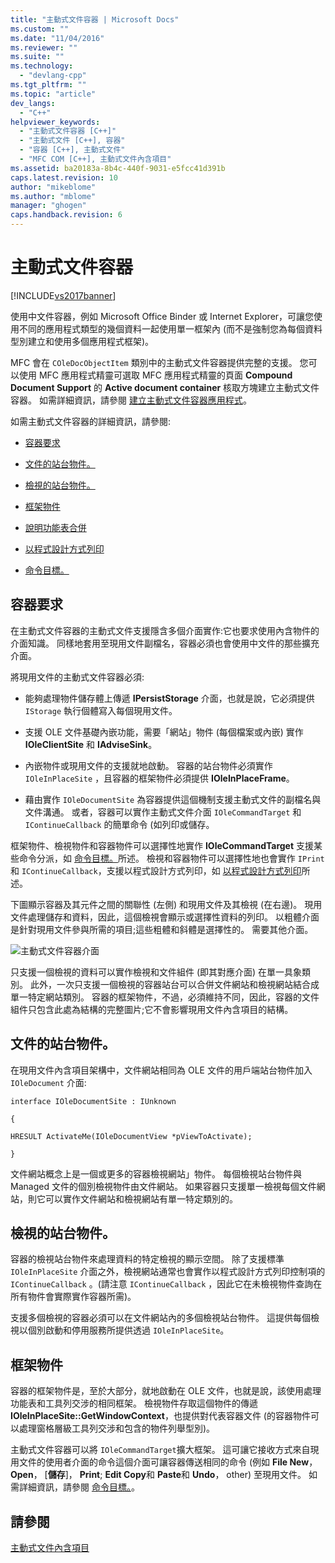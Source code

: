 ```yaml
---
title: "主動式文件容器 | Microsoft Docs"
ms.custom: ""
ms.date: "11/04/2016"
ms.reviewer: ""
ms.suite: ""
ms.technology: 
  - "devlang-cpp"
ms.tgt_pltfrm: ""
ms.topic: "article"
dev_langs: 
  - "C++"
helpviewer_keywords: 
  - "主動式文件容器 [C++]"
  - "主動式文件 [C++], 容器"
  - "容器 [C++], 主動式文件"
  - "MFC COM [C++], 主動式文件內含項目"
ms.assetid: ba20183a-8b4c-440f-9031-e5fcc41d391b
caps.latest.revision: 10
author: "mikeblome"
ms.author: "mblome"
manager: "ghogen"
caps.handback.revision: 6
---
```

# 主動式文件容器
[!INCLUDE[vs2017banner](../assembler/inline/includes/vs2017banner.md)]

使用中文件容器，例如 Microsoft Office Binder 或 Internet Explorer，可讓您使用不同的應用程式類型的幾個資料一起使用單一框架內 \(而不是強制您為每個資料型別建立和使用多個應用程式框架\)。  
  
 MFC 會在 `COleDocObjectItem` 類別中的主動式文件容器提供完整的支援。  您可以使用 MFC 應用程式精靈可選取 MFC 應用程式精靈的頁面 **Compound Document Support** 的 **Active document container** 核取方塊建立主動式文件容器。  如需詳細資訊，請參閱 [建立主動式文件容器應用程式](../mfc/creating-an-active-document-container-application.md)。  
  
 如需主動式文件容器的詳細資訊，請參閱:  
  
-   [容器要求](#container_requirements)  
  
-   [文件的站台物件。](#document_site_objects)  
  
-   [檢視的站台物件。](#view_site_objects)  
  
-   [框架物件](#frame_object)  
  
-   [說明功能表合併](../mfc/help-menu-merging.md)  
  
-   [以程式設計方式列印](../mfc/programmatic-printing.md)  
  
-   [命令目標。](../mfc/message-handling-and-command-targets.md)  
  
##  <a name="container_requirements"></a> 容器要求  
 在主動式文件容器的主動式文件支援隱含多個介面實作:它也要求使用內含物件的介面知識。  同樣地套用至現用文件副檔名，容器必須也會使用中文件的那些擴充介面。  
  
 將現用文件的主動式文件容器必須:  
  
-   能夠處理物件儲存體上傳遞 **IPersistStorage** 介面，也就是說，它必須提供 `IStorage` 執行個體寫入每個現用文件。  
  
-   支援 OLE 文件基礎內嵌功能，需要「網站」物件 \(每個檔案或內嵌\) 實作 **IOleClientSite** 和 **IAdviseSink**。  
  
-   內嵌物件或現用文件的支援就地啟動。  容器的站台物件必須實作 `IOleInPlaceSite` ，且容器的框架物件必須提供 **IOleInPlaceFrame**。  
  
-   藉由實作 `IOleDocumentSite` 為容器提供這個機制支援主動式文件的副檔名與文件溝通。  或者，容器可以實作主動式文件介面 `IOleCommandTarget` 和 `IContinueCallback` 的簡單命令 \(如列印或儲存。  
  
 框架物件、檢視物件和容器物件可以選擇性地實作 **IOleCommandTarget** 支援某些命令分派，如 [命令目標。](../mfc/message-handling-and-command-targets.md)所述。  檢視和容器物件可以選擇性地也會實作 `IPrint` 和 `IContinueCallback`，支援以程式設計方式列印，如 [以程式設計方式列印](../mfc/programmatic-printing.md)所述。  
  
 下圖顯示容器及其元件之間的關聯性 \(左側\) 和現用文件及其檢視 \(在右邊\)。  現用文件處理儲存和資料，因此，這個檢視會顯示或選擇性資料的列印。  以粗體介面是針對現用文件參與所需的項目;這些粗體和斜體是選擇性的。  需要其他介面。  
  
 ![主動式文件容器介面](../mfc/media/vc37gj1.png "vc37gj1")  
  
 只支援一個檢視的資料可以實作檢視和文件組件 \(即其對應介面\) 在單一具象類別。  此外，一次只支援一個檢視的容器站台可以合併文件網站和檢視網站結合成單一特定網站類別。  容器的框架物件，不過，必須維持不同，因此，容器的文件組件只包含此處為結構的完整圖片;它不會影響現用文件內含項目的結構。  
  
##  <a name="document_site_objects"></a> 文件的站台物件。  
 在現用文件內含項目架構中，文件網站相同為 OLE 文件的用戶端站台物件加入 `IOleDocument` 介面:  
  
 `interface IOleDocumentSite : IUnknown`  
  
 `{`  
  
 `HRESULT ActivateMe(IOleDocumentView *pViewToActivate);`  
  
 `}`  
  
 文件網站概念上是一個或更多的容器檢視網站」物件。  每個檢視站台物件與 Managed 文件的個別檢視物件由文件網站。  如果容器只支援單一檢視每個文件網站，則它可以實作文件網站和檢視網站有單一特定類別的。  
  
##  <a name="view_site_objects"></a> 檢視的站台物件。  
 容器的檢視站台物件來處理資料的特定檢視的顯示空間。  除了支援標準 `IOleInPlaceSite` 介面之外，檢視網站通常也會實作以程式設計方式列印控制項的 `IContinueCallback` 。\(請注意 `IContinueCallback` ，因此它在未檢視物件查詢在所有物件會實際實作容器所需\)。  
  
 支援多個檢視的容器必須可以在文件網站內的多個檢視站台物件。  這提供每個檢視以個別啟動和停用服務所提供透過 `IOleInPlaceSite`。  
  
##  <a name="frame_object"></a> 框架物件  
 容器的框架物件是，至於大部分，就地啟動在 OLE 文件，也就是說，該使用處理功能表和工具列交涉的相同框架。  檢視物件存取這個物件的傳遞 **IOleInPlaceSite::GetWindowContext**，也提供對代表容器文件 \(的容器物件可以處理窗格層級工具列交涉和包含的物件列舉型別\)。  
  
 主動式文件容器可以將 `IOleCommandTarget`擴大框架。  這可讓它接收方式來自現用文件的使用者介面的命令這個介面可讓容器傳送相同的命令 \(例如 **File New**， **Open**， \[**儲存**\]， **Print**; **Edit Copy**和 **Paste**和 **Undo**， other\) 至現用文件。  如需詳細資訊，請參閱 [命令目標。](../mfc/message-handling-and-command-targets.md)。  
  
## 請參閱  
 [主動式文件內含項目](../mfc/active-document-containment.md)
